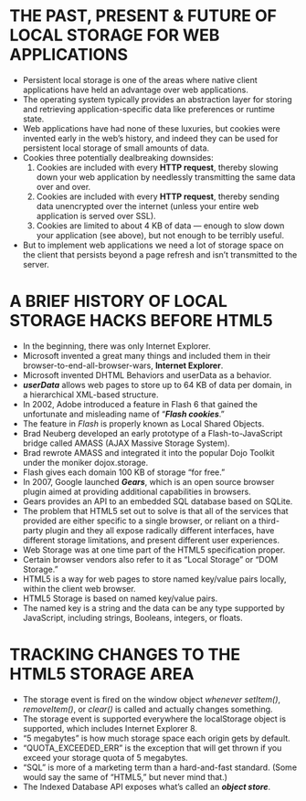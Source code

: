 # THE PAST, PRESENT & FUTURE OF LOCAL STORAGE FOR WEB APPLICATIONS
- Persistent local storage is one of the areas where native client applications have held an advantage over web applications.
- The operating system typically provides an abstraction layer for storing and retrieving application-specific data like preferences or runtime state.
- Web applications have had none of these luxuries, but cookies were invented early in the web’s history, and indeed they can be used for persistent local storage of small amounts of data.
- Cookies three potentially dealbreaking downsides:
  1. Cookies are included with every **HTTP request**, thereby slowing down your web application by needlessly transmitting the same data over and over.
  2. Cookies are included with every **HTTP request**, thereby sending data unencrypted over the internet (unless your entire web application is served over SSL).
  3. Cookies are limited to about 4 KB of data — enough to slow down your application (see above), but not enough to be terribly useful.
- But to implement web applications we need a lot of storage space on the client that persists beyond a page refresh and isn’t transmitted to the server.

# A BRIEF HISTORY OF LOCAL STORAGE HACKS BEFORE HTML5
- In the beginning, there was only Internet Explorer.
- Microsoft invented a great many things and included them in their browser-to-end-all-browser-wars, **Internet Explorer**. 
- Microsoft invented DHTML Behaviors and userData as a behavior.
- ***userData*** allows web pages to store up to 64 KB of data per domain, in a hierarchical XML-based structure.
- In 2002, Adobe introduced a feature in Flash 6 that gained the unfortunate and misleading name of “***Flash cookies***.”
- The feature in *Flash* is properly known as Local Shared Objects.
- Brad Neuberg developed an early prototype of a Flash-to-JavaScript bridge called AMASS (AJAX Massive Storage System).
- Brad rewrote AMASS and integrated it into the popular Dojo Toolkit under the moniker dojox.storage.
- Flash gives each domain 100 KB of storage “for free.”
- In 2007, Google launched ***Gears***, which is an open source browser plugin aimed at providing additional capabilities in browsers. 
- Gears provides an API to an embedded SQL database based on SQLite.
- The problem that HTML5 set out to solve is that all of the services that provided are either specific to a single browser, or reliant on a third-party plugin and they all expose radically different interfaces, have different storage limitations, and present different user experiences.
- Web Storage was at one time part of the HTML5 specification proper.
- Certain browser vendors also refer to it as “Local Storage” or “DOM Storage.”
- HTML5 is a way for web pages to store named key/value pairs locally, within the client web browser.
- HTML5 Storage is based on named key/value pairs.
- The named key is a string and the data can be any type supported by JavaScript, including strings, Booleans, integers, or floats.

# TRACKING CHANGES TO THE HTML5 STORAGE AREA
- The storage event is fired on the window object *whenever setItem()*, *removeItem()*, or *clear()* is called and actually changes something.
- The storage event is supported everywhere the localStorage object is supported, which includes Internet Explorer 8.
- “5 megabytes” is how much storage space each origin gets by default.
- “QUOTA_EXCEEDED_ERR” is the exception that will get thrown if you exceed your storage quota of 5 megabytes.
- “SQL” is more of a marketing term than a hard-and-fast standard. (Some would say the same of “HTML5,” but never mind that.) 
- The Indexed Database API exposes what’s called an ***object store***.

